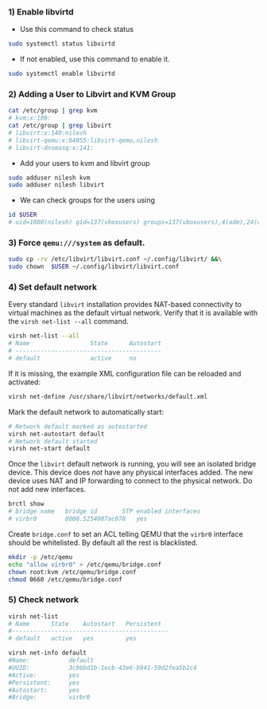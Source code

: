 ### 1) Enable libvirtd

- Use this command to check status
``` sh
sudo systemctl status libvirtd
```

- If not enabled, use this command to enable it.
``` sh
sudo systemctl enable libvirtd
```


### 2) Adding a User to Libvirt and KVM Group

``` sh
cat /etc/group | grep kvm
# kvm:x:109:
cat /etc/group | grep libvirt
# libvirt:x:140:nilesh
# libvirt-qemu:x:64055:libvirt-qemu,nilesh
# libvirt-dnsmasq:x:141:
```

-  Add your users to kvm and libvirt group
``` sh
sudo adduser nilesh kvm
sudo adduser nilesh libvirt
```

- We can check groups for the users using
``` sh
id $USER
# uid=1000(nilesh) gid=137(vboxusers) groups=137(vboxusers),4(adm),24(cdrom),27(sudo),30(dip),46(plugdev),109(kvm),115(lpadmin),135(sambashare),140(libvirt),64055(libvirt-qemu)
```


### 3) Force `qemu:///system` as default.

``` sh
sudo cp -rv /etc/libvirt/libvirt.conf ~/.config/libvirt/ &&\
sudo chown  $USER ~/.config/libvirt/libvirt.conf
```

### 4) Set default network

Every standard `libvirt` installation provides NAT-based connectivity to virtual machines as the default virtual network. Verify that it is available with the `virsh net-list --all` command.

```sh
virsh net-list --all
# Name                 State      Autostart
# -----------------------------------------
# default              active     no
```

If it is missing, the example XML configuration file can be reloaded and activated:

```sh
virsh net-define /usr/share/libvirt/networks/default.xml
```

Mark the default network to automatically start:
```sh
# Network default marked as autostarted
virsh net-autostart default
# Network default started
virsh net-start default

```

Once the `libvirt` default network is running, you will see an isolated bridge device. This device does _not_ have any physical interfaces added. The new device uses NAT and IP forwarding to connect to the physical network. Do not add new interfaces.

```sh
brctl show
# bridge name	bridge id		STP enabled	interfaces
# virbr0		8000.5254007ac078	yes
```

Create `bridge.conf` to set an ACL telling QEMU that the `virbr0` interface should be whitelisted. By default all the rest is blacklisted.

```sh
mkdir -p /etc/qemu
echo "allow virbr0" > /etc/qemu/bridge.conf
chown root:kvm /etc/qemu/bridge.conf
chmod 0660 /etc/qemu/bridge.conf
```


### 5) Check network
``` sh
virsh net-list
# Name      State    Autostart   Persistent
#--------------------------------------------
# default   active   yes         yes

virsh net-info default
#Name:           default
#UUID:           3c96bd1b-1ecb-43e6-b941-59d2fea5b2c4
#Active:         yes
#Persistent:     yes
#Autostart:      yes
#Bridge:         virbr0
```
